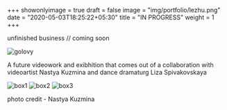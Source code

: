 +++
showonlyimage = true
draft = false
image = "img/portfolio/lezhu.png"
date = "2020-05-03T18:25:22+05:30"
title = "IN PROGRESS"
weight = 1
+++
<!--more-->

unfinished business // coming soon

![golovy][1]

A future videowork and exibhition that comes out of a collaboration with videoartist Nastya Kuzmina and dance dramaturg Liza Spivakovskaya

![box1][2]
![box2][3]
![box3][4]

photo credit - Nastya Kuzmina

[1]: /img/portfolio/SDVIG.png
[2]: /img/portfolio/boxscan1.jpg
[3]: /img/portfolio/boxscan2.jpg
[4]: /img/portfolio/boxscan3.jpg